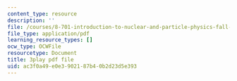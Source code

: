 ```yaml
---
content_type: resource
description: ''
file: /courses/8-701-introduction-to-nuclear-and-particle-physics-fall-2020/ac3f0a49e0e3902187b40b2d23d5e393_4lUVayy53V4.pdf
file_type: application/pdf
learning_resource_types: []
ocw_type: OCWFile
resourcetype: Document
title: 3play pdf file
uid: ac3f0a49-e0e3-9021-87b4-0b2d23d5e393
---
```

